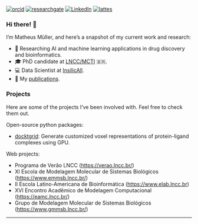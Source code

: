 [![orcid](https://img.shields.io/badge/ORCID--_?style=social&logo=orcid)](https://orcid.org/0000-0002-0659-6365) [![researchgate](https://img.shields.io/badge/Research_Gate-00CCBB.svg?&style=flat&logo=ResearchGate&logoColor=white)](https://www.researchgate.net/profile/Matheus_Mueller2) [![LinkedIn](https://img.shields.io/badge/LinkedIn-0077B5?style=flat&logo=linkedin&logoColor=white)](https://www.linkedin.com/in/mullerpds) [![lattes](https://img.shields.io/badge/Lattes-CNPq-blue?style=flat)](http://lattes.cnpq.br/0364392354139129)
### Hi there! 👋

I’m Matheus Müller, and here’s a snapshot of my current work and research:

- 🧪 Researching AI and machine learning applications in drug discovery and bioinformatics.
- 🎓 PhD candidate at [LNCC/MCTI](http://gmmsb.lncc.br/) 🇧🇷.
- 💻 Data Scientist at [InsilicAll](https://insilicall.com).
- 📰 My [publications](https://scholar.google.com/citations?&user=b-YoHK8AAAAJ&sortby=pubdate).

### Projects
Here are some of the projects I’ve been involved with. Feel free to check them out.

Open-source python packages: 
 - [docktgrid](https://docktgrid.readthedocs.io): Generate customized voxel representations of protein-ligand complexes using GPU. 

Web projects:
 - Programa de Verão LNCC (https://verao.lncc.br/)
 - XI Escola de Modelagem Molecular de Sistemas Biológicos (https://www.emmsb.lncc.br/)
 - II Escola Latino-Americana de Bioinformática (https://www.elab.lncc.br)
 - XVI Encontro Acadêmico de Modelagem Computacional (https://eamc.lncc.br/)
 - Grupo de Modelagem Molecular de Sistemas Biológicos (https://www.gmmsb.lncc.br/)

---
<!--
**mpds/mpds** is a ✨ _special_ ✨ repository because its `README.md` (this file) appears on your GitHub profile.

Here are some ideas to get you started:

- 🔭 I’m currently working on ...
- 🌱 I’m currently learning ...
- 👯 I’m looking to collaborate on ...
- 🤔 I’m looking for help with ...
- 💬 Ask me about ...
- 📫 How to reach me: ...
- 😄 Pronouns: ...
- ⚡ Fun fact: ...
-->

